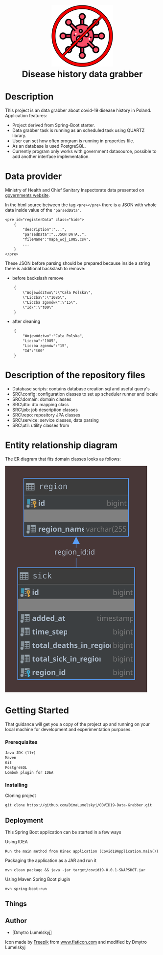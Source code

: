 
<h1 align="center">
  <img src="NO-VIRUS.svg" alt="Covid19-Data" width="200">
  <br>
  Disease history data grabber
</h1>

# Description
This project is an data grabber about covid-19 disease history in Poland.
Application features: 
- Project derived from Spring-Boot starter.
- Data grabber task is running as an scheduled task using QUARTZ library.
- User can set how often program is running in properties file.
- As an database is used PostgreSQL.
- Currently program only works with government datasource, possible to add another interface implementation.
 
# Data provider
Ministry of Health and Chief Sanitary Inspectorate data presented on 
<a href="https://www.gov.pl/web/koronawirus/wykaz-zarazen-koronawirusem-sars-cov-2">governments website</a>.

In the html source between the tag ```<pre></pre>``` there is a JSON with whole data
inside value of the ```"parsedData"```.

```
<pre id="registerData" class="hide">
    {
        "description":"...",
        "parsedData":"..JSON DATA..",
        "fileName":"mapa_woj_1085.csv",
        ...
    }
</pre>
```
These JSON before parsing should be prepared because inside a string there is additional backslash to remove:
- before backslash remove 
```
    {
        \"Województwo\":\"Cała Polska\",
        \"Liczba\":\"1085\",
        \"Liczba zgonów\":\"15\",
        \"Id\":\"t00\"
    }
```
- after cleaning 
```
    {
        "Województwo":"Cała Polska",
        "Liczba":"1085",
        "Liczba zgonów":"15",
        "Id":"t00"
    }
```
# Description of the repository files
- Database scripts: contains database creation sql and useful query's
- SRC\config: configuration classes to set up scheduler runner and locale  
- SRC\domain: domain classes
- SRC\dto: dto mapping class
- SRC\job: job description classes
- SRC\repo: repository JPA classes
- SRC\service: service classes, data parsing
- SRC\util: utility classes
 from 

# Entity relationship diagram
The ER diagram that fits domain classes looks as follows:

<img src="ER-diagram.svg" alt="ER-DIAGRAM" class="width: 25%; text-align:center;">

# Getting Started

That guidance will get you a copy of the project up and running on your local machine for development and experimentation purposes.

### Prerequisites

```
Java JDK (11+)
Maven
Git
PostgreSQL
Lombok plugin for IDEA
```

### Installing

Cloning project

```
git clone https://github.com/DimaLumelskyj/COVID19-Data-Grabber.git
```

## Deployment

This Spring Boot application can be started in a few ways

Using IDEA

```
Run the main method from Kinex application (Covid19Application.main())
```

Packaging the application as a JAR and run it
```
mvn clean package && java -jar target/covid19-0.0.1-SNAPSHOT.jar
```

Using Maven Spring Boot plugin
```
mvn spring-boot:run
```

## Things

## Author
* [Dmytro Lumelskyj] 

Icon made by <a href="https://www.flaticon.com/authors/freepik">Freepik</a> from www.flaticon.com and modified by Dmytro Lumelskyj
